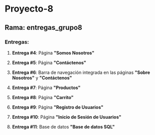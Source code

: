 # Proyecto-8

## Rama: entregas_grupo8

### Entregas:

1. **Entrega #4**: Página **"Somos Nosotros"**

2. **Entrega #5**: Página **"Contáctenos"**

3. **Entrega #6**: Barra de navegación integrada en las páginas **"Sobre Nosotros"** y **"Contáctenos"**

4. **Entrega #7**: Página **"Productos"**

5. **Entrega #8**: Página **"Carrito"**

6. **Entrega #9**: Página **"Registro de Usuarios"**

7. **Entrega #10**: Página **"Inicio de Sesión de Usuarios"**

7. **Entrega #11**: Base de datos **"Base de datos SQL"**

